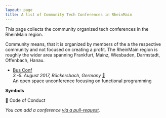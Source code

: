 ```yaml
---
layout: page
title: A list of Community Tech Conferences in RheinMain
---
```


This page collects the community organized tech conferences in the RheinMain region.

Community means, that it is organized by members of the a the respective community and not focused on creating a profit. The RheinMain region is roughly the wider area spanning Frankfurt, Mainz, Wiesbaden, Darmstadt, Offenbach, Hanau.

* [Bus Conf](http://www.bus-conf.org/)  
  *3.-5. August 2017, Rückersbach, Germany* [🌈](http://confcodeofconduct.com/)  
  An open space unconference focusing on functional programming

**Symbols**

🌈 Code of Conduct

*You can add a conference [via a pull-request](https://github.com/coderbyheart/blog/edit/gh-pages/rheinmain-community-tech-conferences.md).*
